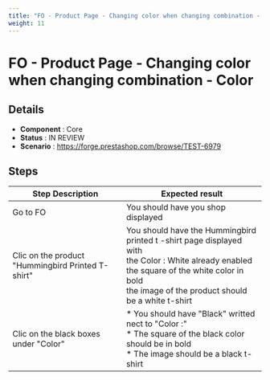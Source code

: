 ```yaml
---
title: "FO - Product Page - Changing color when changing combination - Color"
weight: 11
---
```


# FO - Product Page - Changing color when changing combination - Color
## Details
* **Component** : Core
* **Status** : IN REVIEW
* **Scenario** : https://forge.prestashop.com/browse/TEST-6979

## Steps
| Step Description | Expected result |
| ----- | ----- |
| Go to FO | You should have you shop displayed |
| Clic on the product "Hummingbird Printed T-shirt" | You should have the Hummingbird printed t -shirt page displayed with <br>the Color : White already enabled <br>the square of the white color in bold<br>the image of the product should be a white t-shirt |
| Clic on the black boxes under "Color" | * You should have "Black" writted nect to "Color :" <br> * The square of the black color should be in bold <br> * The image should be a black t-shirt |
